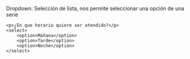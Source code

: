 Dropdown. Selección de lista, nos permite seleccionar una opción de una serie

```
<p>¿En que horario quiere ser atendido?</p>
<select>
	<option>Mañana</option>
	<option>Tarde</option>
	<option>Noche</option>
</select>
```
